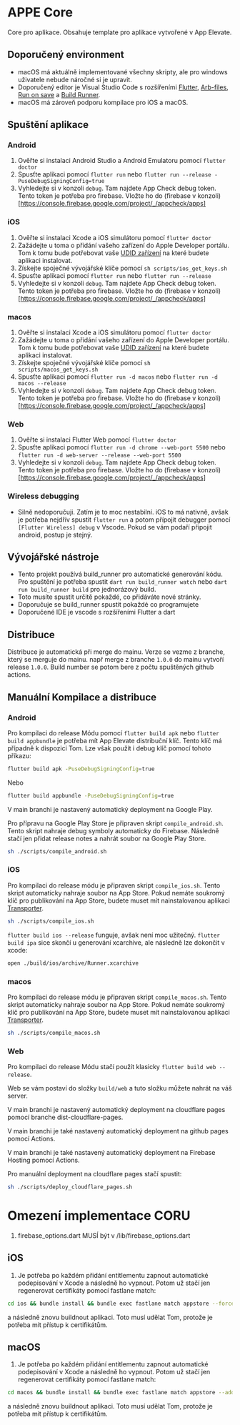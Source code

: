 # APPE Core

Core pro aplikace. Obsahuje template pro aplikace vytvořené v App Elevate.

## Doporučený environment

- macOS má aktuálně implementované všechny skripty, ale pro windows uživatele nebude náročné si je upravit.
- Doporučený editor je Visual Studio Code s rozšířeními [Flutter](https://marketplace.visualstudio.com/items?itemName=Dart-Code.flutter), [Arb-files](https://marketplace.visualstudio.com/items?itemName=Google.arb-editor), [Run on save](https://marketplace.visualstudio.com/items?itemName=emeraldwalk.RunOnSave) a [Build Runner](https://marketplace.visualstudio.com/items?itemName=GaetSchwartz.build-runner&ssr=false#review-details).
- macOS má zároveň podporu kompilace pro iOS a macOS.

## Spuštění aplikace

### Android

1. Ověřte si instalaci Android Studio a Android Emulatoru pomocí `flutter doctor`
2. Spusťte aplikaci pomocí `flutter run` nebo `flutter run --release -PuseDebugSigningConfig=true`
3. Vyhledejte si v konzoli `debug`. Tam najdete App Check debug token. Tento token je potřeba pro firebase. Vložte ho do (firebase v konzoli)[https://console.firebase.google.com/project/_/appcheck/apps]

### iOS

1. Ověřte si instalaci Xcode a iOS simulátoru pomocí `flutter doctor`
2. Zažádejte u toma o přidání vašeho zařízení do Apple Developer portálu. Tom k tomu bude potřebovat vaše [UDID zařízení](https://www.igeeksblog.com/how-to-find-iphone-udid-number/#h-2-how-to-find-iphone-s-udid-using-mac) na které budete aplikaci instalovat.
3. Získejte spoječné vývojářské klíče pomocí `sh scripts/ios_get_keys.sh`
4. Spusťte aplikaci pomocí `flutter run` nebo `flutter run --release`
5. Vyhledejte si v konzoli `debug`. Tam najdete App Check debug token. Tento token je potřeba pro firebase. Vložte ho do (firebase v konzoli)[https://console.firebase.google.com/project/_/appcheck/apps]

### macos

1. Ověřte si instalaci Xcode a iOS simulátoru pomocí `flutter doctor`
2. Zažádejte u toma o přidání vašeho zařízení do Apple Developer portálu. Tom k tomu bude potřebovat vaše [UDID zařízení](https://www.igeeksblog.com/how-to-find-mac-udid/#h-how-to-find-udid-uuid-of-your-mac) na které budete aplikaci instalovat.
3. Získejte spoječné vývojářské klíče pomocí `sh scripts/macos_get_keys.sh`
4. Spusťte aplikaci pomocí `flutter run -d macos` nebo `flutter run -d macos --release`
5. Vyhledejte si v konzoli `debug`. Tam najdete App Check debug token. Tento token je potřeba pro firebase. Vložte ho do (firebase v konzoli)[https://console.firebase.google.com/project/_/appcheck/apps]

### Web

1. Ověřte si instalaci Flutter Web pomocí `flutter doctor`
2. Spusťte aplikaci pomocí `flutter run -d chrome --web-port 5500` nebo `flutter run -d web-server --release --web-port 5500`
3. Vyhledejte si v konzoli `debug`. Tam najdete App Check debug token. Tento token je potřeba pro firebase. Vložte ho do (firebase v konzoli)[https://console.firebase.google.com/project/_/appcheck/apps]

### Wireless debugging

- Silně nedoporučuji. Zatím je to moc nestabilní. iOS to má nativně, avšak je potřeba nejdřív spustit `flutter run` a potom přípojit debugger pomocí `[Flutter Wireless] debug` v Vscode. Pokud se vám podaří připojit android, postup je stejný.

## Vývojářské nástroje

- Tento projekt používá build_runner pro automatické generování kódu. Pro spuštění je potřeba spustit `dart run build_runner watch` nebo `dart run build_runner build` pro jednorázový build.
- Toto musíte spustit určitě pokaždé, co přidáváte nové stránky.
- Doporučuje se build_runner spustit pokaždé co programujete
- Doporučené IDE je vscode s rozšířeními Flutter a dart

## Distribuce

Distribuce je automatická při merge do mainu. Verze se vezme z branche, který se merguje do mainu. např merge z branche `1.0.0` do mainu vytvoří release `1.0.0`. Build number se potom bere z počtu spuštěných github actions.

## Manuální Kompilace a distribuce

### Android

Pro kompilaci do release Módu pomocí `flutter build apk` nebo `flutter build appbundle` je potřeba mít App Elevate distribuční klíč. Tento klíč má případně k dispozici Tom. Lze však použít i debug klíč pomocí tohoto příkazu:

```bash
flutter build apk -PuseDebugSigningConfig=true
```

Nebo

```bash
flutter build appbundle -PuseDebugSigningConfig=true
```

V main branchi je nastavený automatický deployment na Google Play.

Pro přípravu na Google Play Store je připraven skript `compile_android.sh`. Tento skript nahraje debug symboly automaticky do Firebase. Následně stačí jen přidat release notes a nahrát soubor na Google Play Store.

```bash
sh ./scripts/compile_android.sh
```

### iOS

Pro kompilaci do release módu je připraven skript `compile_ios.sh`. Tento skript automaticky nahraje soubor na App Store. Pokud nemáte soukromý klíč pro publikování na App Store, budete muset mít nainstalovanou aplikaci [Transporter](https://apps.apple.com/cz/app/transporter/id1450874784?mt=12).

```bash
sh ./scripts/compile_ios.sh
```

`flutter build ios --release` funguje, avšak není moc užitečný.
`flutter build ipa` sice skončí u generování xcarchive, ale následně lze dokončit v xcode:

```bash
open ./build/ios/archive/Runner.xcarchive
```

### macos

Pro kompilaci do release módu je připraven skript `compile_macos.sh`. Tento skript automaticky nahraje soubor na App Store. Pokud nemáte soukromý klíč pro publikování na App Store, budete muset mít nainstalovanou aplikaci [Transporter](https://apps.apple.com/cz/app/transporter/id1450874784?mt=12).

```bash
sh ./scripts/compile_macos.sh
```

### Web

Pro kompilaci do release Módu stačí použít klasicky `flutter build web --release`.

Web se vám postaví do složky `build/web` a tuto složku můžete nahrát na váš server.

V main branchi je nastavený automatický deployment na cloudflare pages pomocí branche dist-cloudflare-pages.

V main branchi je také nastavený automatický deployment na github pages pomocí Actions.

V main branchi je také nastavený automatický deployment na Firebase Hosting pomocí Actions.

Pro manuální deployment na cloudflare pages stačí spustit:

```bash
sh ./scripts/deploy_cloudflare_pages.sh
```

# Omezení implementace CORU

1. firebase_options.dart MUSÍ být v /lib/firebase_options.dart

## iOS

1. Je potřeba po každém přidání entitlementu zapnout automatické podepisování v Xcode a následně ho vypnout. Potom už stačí jen regenerovat certifikáty pomocí fastlane match:

```bash
cd ios && bundle install && bundle exec fastlane match appstore --force && bundle exec fastlane match development --force && cd ..
```

a následně znovu buildnout aplikaci. Toto musí udělat Tom, protože je potřeba mít přístup k certifikátům.

## macOS

1. Je potřeba po každém přidání entitlementu zapnout automatické podepisování v Xcode a následně ho vypnout. Potom už stačí jen regenerovat certifikáty pomocí fastlane match:

```bash
cd macos && bundle install && bundle exec fastlane match appstore --additional-cert-types=mac_installer_distribution --force --platform=macos && bundle exec fastlane match development --force --platform=macos && cd ..
```

a následně znovu buildnout aplikaci. Toto musí udělat Tom, protože je potřeba mít přístup k certifikátům.
